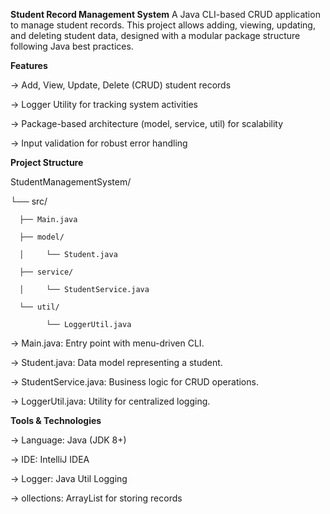 **Student Record Management System**
A Java CLI-based CRUD application to manage student records. This project allows adding, viewing, updating, and deleting student data, designed with a modular package structure following Java best practices.

**Features**

-> Add, View, Update, Delete (CRUD) student records

-> Logger Utility for tracking system activities

-> Package-based architecture (model, service, util) for scalability

-> Input validation for robust error handling

**Project Structure**

StudentManagementSystem/

 └── src/
 
      ├── Main.java
      
      ├── model/
      
      │     └── Student.java
      
      ├── service/
      
      │     └── StudentService.java
      
      └── util/
      
            └── LoggerUtil.java


-> Main.java: Entry point with menu-driven CLI.

-> Student.java: Data model representing a student.

-> StudentService.java: Business logic for CRUD operations.

-> LoggerUtil.java: Utility for centralized logging.


**Tools & Technologies**

-> Language: Java (JDK 8+)

-> IDE: IntelliJ IDEA

-> Logger: Java Util Logging

-> ollections: ArrayList for storing records
